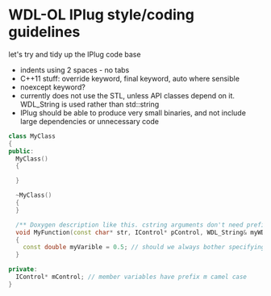 # WDL-OL IPlug style/coding guidelines

let's try and tidy up the IPlug code base

* indents using 2 spaces - no tabs  
* C++11 stuff: override keyword, final keyword, auto where sensible  
* noexcept keyword?  
* currently does not use the STL, unless API classes depend on it. WDL_String is used rather than std::string  
* IPlug should be able to produce very small binaries, and not include large dependencies or unnecessary code  


```C++
class MyClass
{
public:
  MyClass()
  {

  }

  ~MyClass()
  {
  }

  /** Doxygen description like this. cstring arguments don't need prefix pMyCStringVariable, but other pointer arguments should be prefixed with p and camel case */
  void MyFunction(const char* str, IControl* pControl, WDL_String& myWDLStringVariable) const
  {
    const double myVarible = 0.5; // should we always bother specifying const here if we know myVariable won't change?
  }

private:
  IControl* mControl; // member variables have prefix m camel case
}
```
